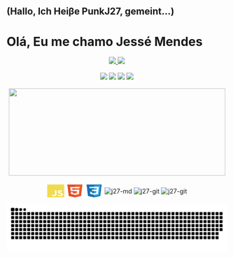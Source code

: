 
  ## (Hallo, Ich Heiβe PunkJ27, gemeint...)  
  # Olá, Eu me chamo Jessé Mendes
  
<div align="center">
  
  <a href="https://github.com/J27mendes">
  <img height="180em" src="https://github-readme-stats.vercel.app/api?username=J27mendes&show_icons=true&theme=light&include_all_commits=true&count_private=true"/>
  <img height="180em" src="https://github-readme-stats.vercel.app/api/top-langs/?username=J27mendes&layout=compact&langs_count=16&theme=light"/>
<div align="center">
  <br>
  <a href="https://www.youtube.com/results?search_query=genese+maldita" target="_blank"><img src="https://img.shields.io/badge/-GÊNESE MALDITA-%23EA4335?style=for-the-badge&logo=youtube&logoColor=white"></a>
  <a href="https://www.instagram.com/punkj27/" target="_blank"><img src="https://img.shields.io/badge/-Instagram-%23E4405F?style=for-the-badge&logo=instagram&logoColor=white"></a>
  <a href = "mailto: mendes_j27@hotmail.com"><img src="https://img.shields.io/badge/-hotmail-%23333?style=for-the-badge&logo=hotmail&logoColor=white"></a>
  <a href="https://www.linkedin.com/in/jess%C3%A9-mendes-3933841ab/" target="_blank"><img src="https://img.shields.io/badge/-LinkedIn-%230077B5?style=for-the-badge&logo=linkedin&logoColor=white"></a>
</div>
<div align="center"><br>
  <img src="https://www.google.com/search?q=gif%20roda%20punk&tbm=isch&tbs=rimg:CbuOKRsjjoOTYWENBNBfsz7wsgIGCgIIABAA&hl=pt-BR&sa=X&ved=0CCcQuIIBahcKEwiQ1aXBq6j0AhUAAAAAHQAAAAAQBw&biw=1007&bih=640#imgrc=iUGdPZTPv90-bM&imgdii=v_M3UEmTwekB2M" width="495" height="200"/>
</div> 
<div "style="display: inline_block;"><br>
  <img align="center" alt="j27-Js" height="30" width="40" src="https://raw.githubusercontent.com/devicons/devicon/master/icons/javascript/javascript-plain.svg">
  <img align="center" alt="j27-HTML" height="30" width="40" src="https://raw.githubusercontent.com/devicons/devicon/master/icons/html5/html5-original.svg">
  <img align="center" alt="j27-CSS" height="30" width="40" src="https://raw.githubusercontent.com/devicons/devicon/master/icons/css3/css3-original.svg">
  <img align="center" alt="j27-md" height="30" width="40" src="https://cdn.icon-icons.com/icons2/2389/PNG/512/markdown_logo_icon_145085.png">                                         <img align="center" alt="j27-git" height="30" width="40" src="https://victoriakallsen.files.wordpress.com/2018/08/git-icon-1788c.png">
  <img align="center" alt="j27-git" height="30" width="40" src="https://camo.githubusercontent.com/720ed473d178f9380291709d2223860ade4f3c7bc368e3fea1ad057b8dc9c6f5/68747470733a2f2f6e6f64656a732e6f72672f7374617469632f696d616765732f6c6f676f2d6c696768742e737667">
</div>

  ![Snake animation](https://github.com/J27mendes/J27mendes/blob/main/github-contribution-grid-snake.svg)
</div>
